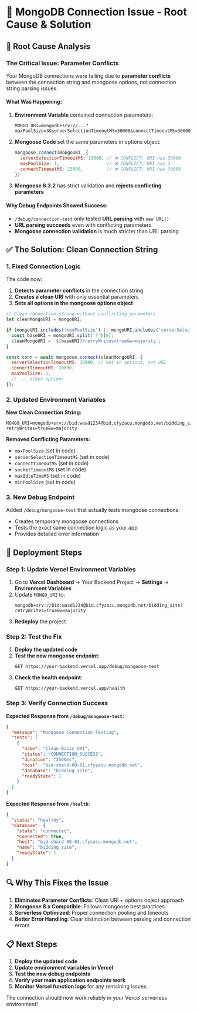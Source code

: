 # 🔧 MongoDB Connection Issue - Root Cause & Solution

## 🎯 **Root Cause Analysis**

### **The Critical Issue: Parameter Conflicts**

Your MongoDB connections were failing due to **parameter conflicts** between the connection string and mongoose options, not connection string parsing issues.

#### **What Was Happening:**

1. **Environment Variable** contained connection parameters:
   ```
   MONGO_URI=mongodb+srv://...?maxPoolSize=3&serverSelectionTimeoutMS=30000&connectTimeoutMS=30000
   ```

2. **Mongoose Code** set the same parameters in options object:
   ```javascript
   mongoose.connect(mongoURI, {
     serverSelectionTimeoutMS: 15000, // ❌ CONFLICT: URI has 30000
     maxPoolSize: 1,                  // ❌ CONFLICT: URI has 3
     connectTimeoutMS: 15000,         // ❌ CONFLICT: URI has 30000
   })
   ```

3. **Mongoose 8.3.2** has strict validation and **rejects conflicting parameters**

#### **Why Debug Endpoints Showed Success:**

- `/debug/connection-test` only tested **URL parsing** with `new URL()`
- **URL parsing succeeds** even with conflicting parameters
- **Mongoose connection validation** is much stricter than URL parsing

## ✅ **The Solution: Clean Connection String**

### **1. Fixed Connection Logic**

The code now:
1. **Detects parameter conflicts** in the connection string
2. **Creates a clean URI** with only essential parameters
3. **Sets all options in the mongoose options object**

```javascript
// Clean connection string without conflicting parameters
let cleanMongoURI = mongoURI;

if (mongoURI.includes('maxPoolSize') || mongoURI.includes('serverSelectionTimeoutMS')) {
  const baseURI = mongoURI.split('?')[0];
  cleanMongoURI = `${baseURI}?retryWrites=true&w=majority`;
}

const conn = await mongoose.connect(cleanMongoURI, {
  serverSelectionTimeoutMS: 30000, // Set in options, not URI
  connectTimeoutMS: 30000,
  maxPoolSize: 1,
  // ... other options
});
```

### **2. Updated Environment Variables**

**New Clean Connection String:**
```env
MONGO_URI=mongodb+srv://bid:wasd1234@bid.cfyzacu.mongodb.net/bidding_site?retryWrites=true&w=majority
```

**Removed Conflicting Parameters:**
- `maxPoolSize` (set in code)
- `serverSelectionTimeoutMS` (set in code)
- `connectTimeoutMS` (set in code)
- `socketTimeoutMS` (set in code)
- `maxIdleTimeMS` (set in code)
- `minPoolSize` (set in code)

### **3. New Debug Endpoint**

Added `/debug/mongoose-test` that actually tests mongoose connections:
- Creates temporary mongoose connections
- Tests the exact same connection logic as your app
- Provides detailed error information

## 🚀 **Deployment Steps**

### **Step 1: Update Vercel Environment Variables**

1. Go to **Vercel Dashboard** → Your Backend Project → **Settings** → **Environment Variables**
2. Update `MONGO_URI` to:
   ```
   mongodb+srv://bid:wasd1234@bid.cfyzacu.mongodb.net/bidding_site?retryWrites=true&w=majority
   ```
3. **Redeploy** the project

### **Step 2: Test the Fix**

1. **Deploy the updated code**
2. **Test the new mongoose endpoint**:
   ```
   GET https://your-backend.vercel.app/debug/mongoose-test
   ```
3. **Check the health endpoint**:
   ```
   GET https://your-backend.vercel.app/health
   ```

### **Step 3: Verify Connection Success**

**Expected Response from `/debug/mongoose-test`:**
```json
{
  "message": "Mongoose Connection Testing",
  "tests": [
    {
      "name": "Clean Basic URI",
      "status": "CONNECTION_SUCCESS",
      "duration": "2500ms",
      "host": "bid-shard-00-01.cfyzacu.mongodb.net",
      "database": "bidding_site",
      "readyState": 1
    }
  ]
}
```

**Expected Response from `/health`:**
```json
{
  "status": "healthy",
  "database": {
    "state": "connected",
    "connected": true,
    "host": "bid-shard-00-01.cfyzacu.mongodb.net",
    "name": "bidding_site",
    "readyState": 1
  }
}
```

## 🔍 **Why This Fixes the Issue**

1. **Eliminates Parameter Conflicts**: Clean URI + options object approach
2. **Mongoose 8.x Compatible**: Follows mongoose best practices
3. **Serverless Optimized**: Proper connection pooling and timeouts
4. **Better Error Handling**: Clear distinction between parsing and connection errors

## 📋 **Next Steps**

1. **Deploy the updated code**
2. **Update environment variables in Vercel**
3. **Test the new debug endpoints**
4. **Verify your main application endpoints work**
5. **Monitor Vercel function logs** for any remaining issues

The connection should now work reliably in your Vercel serverless environment!

